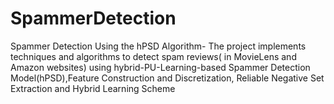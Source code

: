 # SpammerDetection
Spammer Detection Using the hPSD Algorithm- The project implements techniques and algorithms to detect spam reviews( in MovieLens and Amazon websites) using hybrid-PU-Learning-based Spammer Detection Model(hPSD),Feature Construction and Discretization, Reliable Negative Set Extraction and Hybrid Learning Scheme 
